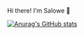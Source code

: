 Hi there! I'm Salowe 👋

[![Anurag's GitHub stats](https://github-readme-stats.vercel.app/api?username=Salowe1&show_icons=true)](https://github.com/Salowe1/github-readme-stats)


